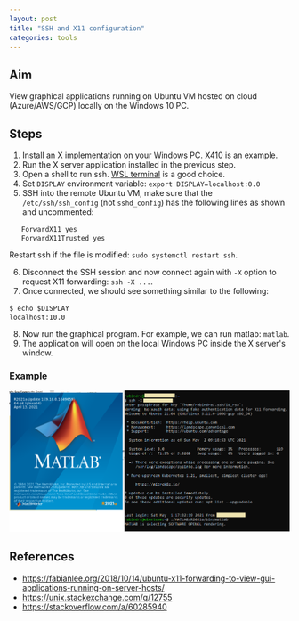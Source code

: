 ```yaml
---
layout: post
title: "SSH and X11 configuration"
categories: tools
---
```


## Aim
View graphical applications running on Ubuntu VM hosted on cloud (Azure/AWS/GCP) locally on the Windows 10 PC.

## Steps
1. Install an X implementation on your Windows PC. [X410](https://x410.dev/) is an example.
2. Run the X server application installed in the previous step.
3. Open a shell to run ssh. [WSL terminal](https://docs.microsoft.com/en-us/windows/wsl/wsl-config) is a good choice.
4. Set `DISPLAY` environment variable: `export DISPLAY=localhost:0.0`
5. SSH into the remote Ubuntu VM, make sure that the `/etc/ssh/ssh_config` (not `sshd_config`) has the following lines as shown and uncommented:

```
   ForwardX11 yes
   ForwardX11Trusted yes
```
Restart ssh if the file is modified: `sudo systemctl restart ssh`.

6. Disconnect the SSH session and now connect again with `-X` option to request X11 forwarding: `ssh -X ...`.
7. Once connected, we should see something similar to the following:

```
$ echo $DISPLAY
localhost:10.0
```

8. Now run the graphical program. For example, we can run matlab: `matlab`.
9. The application will open on the local Windows PC inside the X server's window.

### Example
![](_images/ssh-x11.png)

## References
- https://fabianlee.org/2018/10/14/ubuntu-x11-forwarding-to-view-gui-applications-running-on-server-hosts/
- https://unix.stackexchange.com/q/12755
- https://stackoverflow.com/a/60285940

